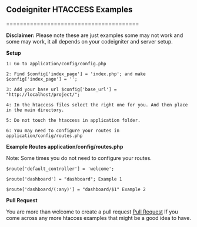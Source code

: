 <h2>Codeigniter HTACCESS Examples</h2>

=======================================

<b>Disclaimer:</b> Please note these are just examples some may not work and some may work, it all depends on your codeigniter and server setup.

<b>Setup</b>

	1: Go to application/config/config.php

	2: Find $config['index_page'] = 'index.php'; and make $config['index_page'] = '';

	3: Add your base url $config['base_url'] = "http://localhost/project/";

	4: In the htaccess files select the right one for you. And then place in the main directory.

	5: Do not touch the htaccess in application folder.

	6: You may need to configure your routes in application/config/routes.php

<b>Example Routes application/config/routes.php</b>

Note: Some times you do not need to configure your routes.

	$route['default_controller'] = 'welcome';
	
	$route['dashboard'] = "dashboard"; Example 1

	$route['dashboard/(:any)'] = "dashboard/$1" Example 2

<b>Pull Request</b>
	
<p>You are more than welcome to create a pull request <a href="https://github.com/riwakawebsitedesigns/htaccess_for_codeigniter/pulls" target="_blank">Pull Request</a> If you come across any more htacces examples that might be a good idea to have.</p> 